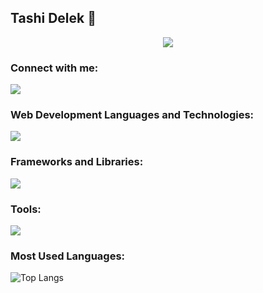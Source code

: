 ## Tashi Delek 👋

<div align="center">
 
  ![](https://i.pinimg.com/originals/af/07/ed/af07ed777318ec7c474804dbf7afdffb.gif)
</div>

<h3 align="left">Connect with me:</h3>
 <a href="https://codepen.io/Ngawang-Choeden">
    <img src="https://skillicons.dev/icons?i=codepen"/>
  
  </a>


<h3 align="left">Web Development Languages and Technologies:</h3>
 <a href="https://skillicons.dev">
    <img src="https://skillicons.dev/icons?i=js,html,css,php,mysql" />
  </a>

<h3 align="left">Frameworks and Libraries:</h3>
    <img src="https://skillicons.dev/icons?i=bootstrap,vue,symfony,nodejs" />

<h3 align="left">Tools:</h3>
    <img src="https://skillicons.dev/icons?i=vscode,figma,postman" />

<h3 align="left">Most Used Languages:</h3>

![Top Langs](https://github-readme-stats.vercel.app/api/top-langs/?username=NgawangChoedenShankentsang&hide_progress=true&hide_title=true&theme=transparent)





